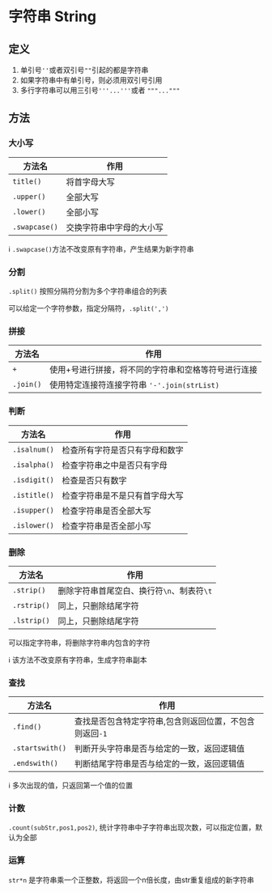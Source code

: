 # 字符串 String

## 定义

1. 单引号`''`或者双引号`""`引起的都是字符串
2. 如果字符串中有单引号，则必须用双引号引用
3. 多行字符串可以用三引号`'''...'''`或者 `"""..."""`

## 方法

### 大小写

|方法名|作用|
|---|---|
| `title()`|将首字母大写|
| `.upper()`|全部大写|
| `.lower()`|全部小写|
|`.swapcase()`|交换字符串中字母的大小写|

:information_source: `.swapcase()`方法不改变原有字符串，产生结果为新字符串

### 分割

`.split()` 按照分隔符分割为多个字符串组合的列表

可以给定一个字符参数，指定分隔符，`.split(',')`

### 拼接

|方法名|作用|
|---|---|
|`+`|使用+号进行拼接，将不同的字符串和空格等符号进行连接|
|`.join()`|使用特定连接符连接字符串 `'-'.join(strList)`|

### 判断

|方法名|作用|
|---|---|
| `.isalnum()`|检查所有字符是否只有字母和数字|
|`.isalpha()`|检查字符串之中是否只有字母|
|`.isdigit()`|检查是否只有数字|
| `.istitle()`|检查字符串是不是只有首字母大写|
|`.isupper()`|检查字符串是否全部大写|
| `.islower()`|检查字符串是否全部小写|

### 删除

|方法名|作用|
|---|---|
|`.strip()`|删除字符串首尾空白、换行符`\n`、制表符`\t`|
|`.rstrip()`|同上，只删除结尾字符|
|`.lstrip()`|同上，只删除结尾字符|

可以指定字符串，将删除字符串内包含的字符

:information_source: 该方法不改变原有字符串，生成字符串副本

### 查找

|方法名|作用|
|---|---|
|`.find()` |查找是否包含特定字符串,包含则返回位置，不包含则返回`-1` |
|`.startswith()`|判断开头字符串是否与给定的一致，返回逻辑值|
|`.endswith()`|判断结尾字符串是否与给定的一致，返回逻辑值|

:information_source: 多次出现的值，只返回第一个值的位置

### 计数

`.count(subStr,pos1,pos2)`, 统计字符串中子字符串出现次数，可以指定位置，默认为全部

### 运算

`str*n` 是字符串乘一个正整数，将返回一个n倍长度，由str重复组成的新字符串
